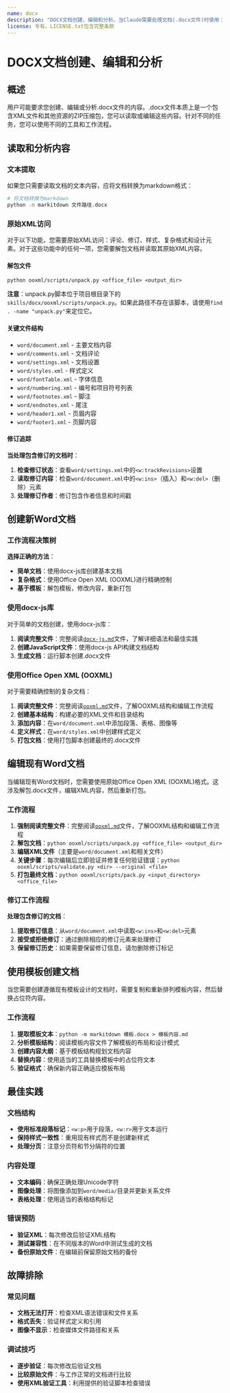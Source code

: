 ```yaml
---
name: docx
description: "DOCX文档创建、编辑和分析。当Claude需要处理文档(.docx文件)时使用：(1)创建新文档，(2)修改或编辑内容，(3)处理布局，(4)添加评论或修订，或任何其他文档任务"
license: 专有。LICENSE.txt包含完整条款
---
```


# DOCX文档创建、编辑和分析

## 概述

用户可能要求您创建、编辑或分析.docx文件的内容。.docx文件本质上是一个包含XML文件和其他资源的ZIP压缩包，您可以读取或编辑这些内容。针对不同的任务，您可以使用不同的工具和工作流程。

## 读取和分析内容

### 文本提取
如果您只需要读取文档的文本内容，应将文档转换为markdown格式：

```bash
# 将文档转换为markdown
python -m markitdown 文件路径.docx
```

### 原始XML访问
对于以下功能，您需要原始XML访问：评论、修订、样式、复杂格式和设计元素。对于这些功能中的任何一项，您需要解包文档并读取其原始XML内容。

#### 解包文件
`python ooxml/scripts/unpack.py <office_file> <output_dir>`

**注意**：unpack.py脚本位于项目根目录下的`skills/docx/ooxml/scripts/unpack.py`。如果此路径不存在该脚本，请使用`find . -name "unpack.py"`来定位它。

#### 关键文件结构
* `word/document.xml` - 主要文档内容
* `word/comments.xml` - 文档评论
* `word/settings.xml` - 文档设置
* `word/styles.xml` - 样式定义
* `word/fontTable.xml` - 字体信息
* `word/numbering.xml` - 编号和项目符号列表
* `word/footnotes.xml` - 脚注
* `word/endnotes.xml` - 尾注
* `word/header1.xml` - 页眉内容
* `word/footer1.xml` - 页脚内容

#### 修订追踪
**当处理包含修订的文档时**：
1. **检查修订状态**：查看`word/settings.xml`中的`<w:trackRevisions>`设置
2. **读取修订内容**：检查`word/document.xml`中的`<w:ins>`（插入）和`<w:del>`（删除）元素
3. **处理修订作者**：修订包含作者信息和时间戳

## 创建新Word文档

### 工作流程决策树

**选择正确的方法**：
- **简单文档**：使用docx-js库创建基本文档
- **复杂格式**：使用Office Open XML (OOXML)进行精确控制
- **基于模板**：解包模板，修改内容，重新打包

### 使用docx-js库
对于简单的文档创建，使用docx-js库：

1. **阅读完整文件**：完整阅读[`docx-js.md`](docx-js.md)文件，了解详细语法和最佳实践
2. **创建JavaScript文件**：使用docx-js API构建文档结构
3. **生成文档**：运行脚本创建.docx文件

### 使用Office Open XML (OOXML)
对于需要精确控制的复杂文档：

1. **阅读完整文件**：完整阅读[`ooxml.md`](ooxml.md)文件，了解OOXML结构和编辑工作流程
2. **创建基本结构**：构建必要的XML文件和目录结构
3. **添加内容**：在`word/document.xml`中添加段落、表格、图像等
4. **定义样式**：在`word/styles.xml`中创建样式定义
5. **打包文档**：使用打包脚本创建最终的.docx文件

## 编辑现有Word文档

当编辑现有Word文档时，您需要使用原始Office Open XML (OOXML)格式。这涉及解包.docx文件，编辑XML内容，然后重新打包。

### 工作流程
1. **强制阅读完整文件**：完整阅读[`ooxml.md`](ooxml.md)文件，了解OOXML结构和编辑工作流程
2. **解包文档**：`python ooxml/scripts/unpack.py <office_file> <output_dir>`
3. **编辑XML文件**（主要是`word/document.xml`和相关文件）
4. **关键步骤**：每次编辑后立即验证并修复任何验证错误：`python ooxml/scripts/validate.py <dir> --original <file>`
5. **打包最终文档**：`python ooxml/scripts/pack.py <input_directory> <office_file>`

### 修订工作流程
**处理包含修订的文档**：
1. **提取修订信息**：从`word/document.xml`中读取`<w:ins>`和`<w:del>`元素
2. **接受或拒绝修订**：通过删除相应的修订元素来处理修订
3. **保留修订历史**：如果需要保留修订信息，请勿删除修订标记

## 使用模板创建文档

当您需要创建遵循现有模板设计的文档时，需要复制和重新排列模板内容，然后替换占位符内容。

### 工作流程
1. **提取模板文本**：`python -m markitdown 模板.docx > 模板内容.md`
2. **分析模板结构**：阅读模板内容文件了解模板的布局和设计模式
3. **创建内容大纲**：基于模板结构规划文档内容
4. **替换内容**：使用适当的工具替换模板中的占位符文本
5. **验证格式**：确保新内容正确适应模板布局

## 最佳实践

### 文档结构
- **使用标准段落标记**：`<w:p>`用于段落，`<w:r>`用于文本运行
- **保持样式一致性**：重用现有样式而不是创建新样式
- **处理分页**：注意分页符和节分隔符的位置

### 内容处理
- **文本编码**：确保正确处理Unicode字符
- **图像处理**：将图像添加到`word/media/`目录并更新关系文件
- **表格处理**：使用适当的表格结构标记

### 错误预防
- **验证XML**：每次修改后验证XML结构
- **测试兼容性**：在不同版本的Word中测试生成的文档
- **备份原始文件**：在编辑前保留原始文档的备份

## 故障排除

### 常见问题
- **文档无法打开**：检查XML语法错误和文件关系
- **格式丢失**：验证样式定义和引用
- **图像不显示**：检查媒体文件路径和关系

### 调试技巧
- **逐步验证**：每次修改后验证文档
- **比较原始文件**：与工作正常的文档进行比较
- **使用XML验证工具**：利用提供的验证脚本检查错误